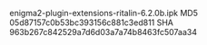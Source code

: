 enigma2-plugin-extensions-ritalin-6.2.0b.ipk
MD5 05d87157c0b53bc393156c881c3ed811
SHA 963b267c842529a7d6d03a7a74b8463fc507aa34


